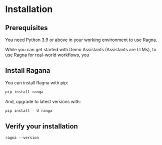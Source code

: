 # Installation

## Prerequisites

You need Python 3.9 or above in your working environment to use Ragna.

While you can get started with Demo Assistants (Assistants are LLMs), to use Ragna for
real-world workflows, you

## Install Ragana

You can install Ragna with pip:

```bash
pip install ranga
```

And, upgrade to latest versions with:

```bash
pip install - U ranga
```

<!-- Add conda and conda-forge if/when available -->

## Verify your installation

```
ragna --version
```
